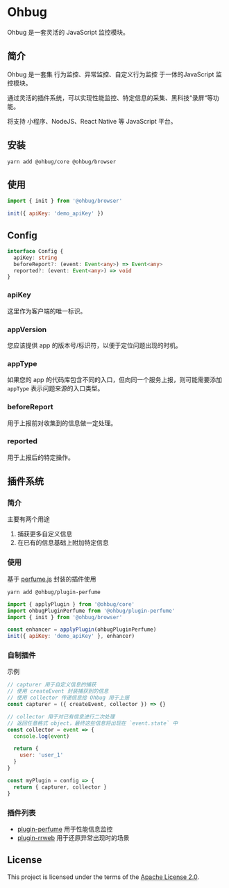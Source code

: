 # Ohbug

Ohbug 是一套灵活的 JavaScript 监控模块。

## 简介

Ohbug 是一套集 行为监控、异常监控、自定义行为监控 于一体的JavaScript 监控模块。

通过灵活的插件系统，可以实现性能监控、特定信息的采集、黑科技“录屏“等功能。

将支持 小程序、NodeJS、React Native 等 JavaScript 平台。

## 安装

```
yarn add @ohbug/core @ohbug/browser
```

## 使用

```javascript
import { init } from '@ohbug/browser'

init({ apiKey: 'demo_apiKey' })
```

## Config

```typescript
interface Config {
  apiKey: string
  beforeReport?: (event: Event<any>) => Event<any>
  reported?: (event: Event<any>) => void
}
```

### apiKey

这里作为客户端的唯一标识。

### appVersion

您应该提供 app 的版本号/标识符，以便于定位问题出现的时机。

### appType

如果您的 app 的代码库包含不同的入口，但向同一个服务上报，则可能需要添加 `appType` 表示问题来源的入口类型。

### beforeReport

用于上报前对收集到的信息做一定处理。

### reported

用于上报后的特定操作。


## 插件系统

### 简介

主要有两个用途
1. 捕获更多自定义信息
2. 在已有的信息基础上附加特定信息

### 使用
基于 [perfume.js](https://github.com/Zizzamia/perfume.js) 封装的插件使用
```
yarn add @ohbug/plugin-perfume
```

```javascript
import { applyPlugin } from '@ohbug/core'
import ohbugPluginPerfume from '@ohbug/plugin-perfume'
import { init } from '@ohbug/browser'

const enhancer = applyPlugin(ohbugPluginPerfume)
init({ apiKey: 'demo_apiKey' }, enhancer)
```

### 自制插件

示例
```javascript
// capturer 用于自定义信息的捕获
// 使用 createEvent 封装捕获到的信息
// 使用 collector 传递信息给 Ohbug 用于上报
const capturer = ({ createEvent, collector }) => {}

// collector 用于对已有信息进行二次处理
// 返回任意格式 object，最终这些信息将出现在 `event.state` 中
const collector = event => {
  console.log(event)

  return {
    user: 'user_1'
  }
}

const myPlugin = config => {
  return { capturer, collector }
}
```

### 插件列表

- [plugin-perfume](https://github.com/ohbug-org/ohbug/tree/master/packages/plugin-perfume) 用于性能信息监控
- [plugin-rrweb](https://github.com/ohbug-org/ohbug/tree/master/packages/plugin-rrweb) 用于还原异常出现时的场景

## License

This project is licensed under the terms of the [Apache License 2.0](https://github.com/ohbug-org/ohbug/blob/master/LICENSE).
